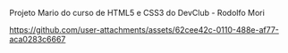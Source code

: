 Projeto Mario do curso de HTML5 e CSS3 do DevClub - Rodolfo Mori



https://github.com/user-attachments/assets/62cee42c-0110-488e-af77-aca0283c6667


